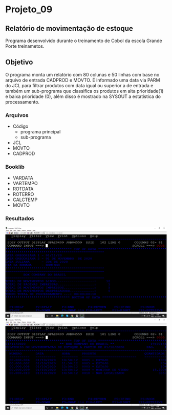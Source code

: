 # Projeto_09
## Relatório de movimentação de estoque

Programa desenvolvido durante o treinamento de Cobol da escola Grande Porte treinametos.

## Objetivo

O programa monta um relatório com 80 colunas e 50 linhas com base no arquivo de entrada CADPROD e MOVTO. É informado uma data via PARM do JCL para filtrar produtos com data igual ou superior a de entrada e também um sub-programa que classifica os produtos em alta prioridade(1) e baixa prioridade (0), além disso é mostrado na SYSOUT a estatística do processamento.

### Arquivos

* Código 
  * programa principal
  * sub-programa
* JCL 
* MOVTO
* CADPROD

### Booklib

* VARDATA
* VARTEMPO
* ROTDATA
* ROTERRO
* CALCTEMP
* MOVTO

### Resultados

![SYSOUT](sysout.png)
![RELATÓRIO](relatorio.png)




